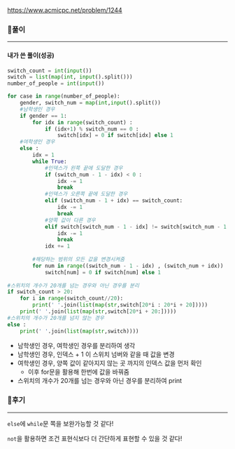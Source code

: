 <https://www.acmicpc.net/problem/1244>



### 📌풀이

----

#### 내가 쓴 풀이(성공)

```python
switch_count = int(input())
switch = list(map(int, input().split()))
number_of_people = int(input())

for case in range(number_of_people):
    gender, switch_num = map(int,input().split())
    #남학생인 경우
    if gender == 1:
        for idx in range(switch_count) :
            if (idx+1) % switch_num == 0 :
                switch[idx] = 0 if switch[idx] else 1
    #여학생인 경우
    else :
        idx = 1
        while True:
            #인덱스가 왼쪽 끝에 도달한 경우
            if (switch_num - 1 - idx) < 0 :
                idx -= 1
                break
            #인덱스가 오른쪽 끝에 도달한 경우
            elif (switch_num - 1 + idx) == switch_count:
                idx -= 1
                break  
            #양쪽 값이 다른 경우
            elif switch[switch_num - 1 - idx] != switch[switch_num - 1 + idx] :
                idx -= 1
                break
            idx += 1
            
        #해당하는 범위의 모든 값을 변경시켜줌    
        for num in range((switch_num - 1 - idx) , (switch_num + idx)) :
            switch[num] = 0 if switch[num] else 1
            
#스위치의 개수가 20개를 넘는 경우와 아닌 경우를 분리            
if switch_count > 20:            
    for i in range(switch_count//20):
        print(' '.join(list(map(str,switch[20*i : 20*i + 20]))))
    print(' '.join(list(map(str,switch[20*i + 20:]))))
#스위치의 개수가 20개를 넘지 않는 경우
else :
    print(' '.join(list(map(str,switch))))
```

- 남학생인 경우, 여학생인 경우를 분리하여 생각
- 남학생인 경우, 인덱스 + 1 이 스위치 넘버와 같을 때 값을 변경
- 여학생인 경우, 양쪽 값이 같아지지 않는 곳 까지의 인덱스 값을 먼저 확인
  - 이후 for문을 활용해 한번에 값을 바꿔줌
- 스위치의 개수가 20개를 넘는 경우와 아닌 경우를 분리하여 print





### 📌후기

---

`else`에 `while`문 쪽을 보완가능할 것 같다! 

`not`을 활용하면 조건 표현식보다 더 간단하게 표현할 수 있을 것 같다!
